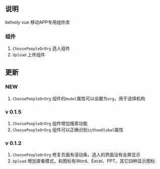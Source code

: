 ## 说明
belvoly vue 移动APP专用组件库

### 组件
1. `ChoosePeopleOrOrg` 选人组件
2. `Upload` 上传组件

## 更新
### NEW
1. `ChoosePeopleOrOrg` 组件的`model`属性可以设置为`org`，用于选择机构

### v 0.1.5
1. `ChoosePeopleOrOrg` 组件增加搜索功能
2. `ChoosePeopleOrOrg` 组件可以正确识别`isShowGlobal`属性

### v 0.1.2
1. `ChoosePeopleOrOrg` 修复页面有滚动条，选人的界面没有全屏显示 
2. `Upload` 增加查看模式，和图标有Word、Excel、PPT、其它四种显示图标